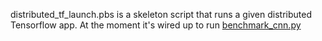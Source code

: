 distributed_tf_launch.pbs is a skeleton script that runs a given distributed
Tensorflow app. At the moment it's wired up to run [benchmark_cnn.py](https://github.com/tensorflow/benchmarks/blob/master/scripts/tf_cnn_benchmarks/benchmark_cnn.py)
